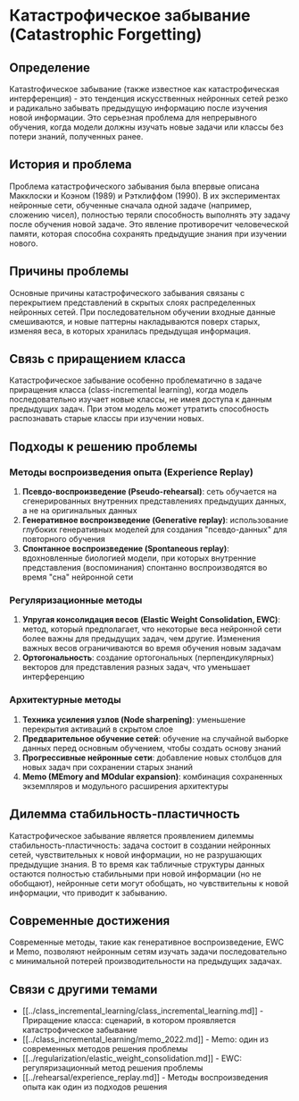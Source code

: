 # Катастрофическое забывание (Catastrophic Forgetting)

## Определение

Катаstroфическое забывание (также известное как катастрофическая интерференция) - это тенденция искусственных нейронных сетей резко и радикально забывать предыдущую информацию после изучения новой информации. Это серьезная проблема для непрерывного обучения, когда модели должны изучать новые задачи или классы без потери знаний, полученных ранее.

## История и проблема

Проблема катастрофического забывания была впервые описана Макклоски и Коэном (1989) и Рэтклиффом (1990). В их экспериментах нейронные сети, обученные сначала одной задаче (например, сложению чисел), полностью теряли способность выполнять эту задачу после обучения новой задаче. Это явление противоречит человеческой памяти, которая способна сохранять предыдущие знания при изучении нового.

## Причины проблемы

Основные причины катастрофического забывания связаны с перекрытием представлений в скрытых слоях распределенных нейронных сетей. При последовательном обучении входные данные смешиваются, и новые паттерны накладываются поверх старых, изменяя веса, в которых хранилась предыдущая информация.

## Связь с приращением класса

Катастрофическое забывание особенно проблематично в задаче приращения класса (class-incremental learning), когда модель последовательно изучает новые классы, не имея доступа к данным предыдущих задач. При этом модель может утратить способность распознавать старые классы при изучении новых.

## Подходы к решению проблемы

### Методы воспроизведения опыта (Experience Replay)
1. **Псевдо-воспроизведение (Pseudo-rehearsal)**: сеть обучается на сгенерированных внутренних представлениях предыдущих данных, а не на оригинальных данных
2. **Генеративное воспроизведение (Generative replay)**: использование глубоких генеративных моделей для создания "псевдо-данных" для повторного обучения
3. **Спонтанное воспроизведение (Spontaneous replay)**: вдохновленные биологией модели, при которых внутренние представления (воспоминания) спонтанно воспроизводятся во время "сна" нейронной сети

### Регуляризационные методы
1. **Упругая консолидация весов (Elastic Weight Consolidation, EWC)**: метод, который предполагает, что некоторые веса нейронной сети более важны для предыдущих задач, чем другие. Изменения важных весов ограничиваются во время обучения новым задачам
2. **Ортогональность**: создание ортогональных (перпендикулярных) векторов для представления разных задач, что уменьшает интерференцию

### Архитектурные методы
1. **Техника усиления узлов (Node sharpening)**: уменьшение перекрытия активаций в скрытом слое
2. **Предварительное обучение сетей**: обучение на случайной выборке данных перед основным обучением, чтобы создать основу знаний
3. **Прогрессивные нейронные сети**: добавление новых столбцов для новых задач при сохранении старых знаний
4. **Memo (MEmory and MOdular expansion)**: комбинация сохраненных экземпляров и модульного расширения архитектуры

## Дилемма стабильность-пластичность

Катастрофическое забывание является проявлением дилеммы стабильность-пластичность: задача состоит в создании нейронных сетей, чувствительных к новой информации, но не разрушающих предыдущие знания. В то время как табличные структуры данных остаются полностью стабильными при новой информации (но не обобщают), нейронные сети могут обобщать, но чувствительны к новой информации, что приводит к забыванию.

## Современные достижения

Современные методы, такие как генеративное воспроизведение, EWC и Memo, позволяют нейронным сетям изучать задачи последовательно с минимальной потерей производительности на предыдущих задачах.

## Связи с другими темами

- [[../class_incremental_learning/class_incremental_learning.md]] - Приращение класса: сценарий, в котором проявляется катастрофическое забывание
- [[../class_incremental_learning/memo_2022.md]] - Memo: один из современных методов решения проблемы
- [[../regularization/elastic_weight_consolidation.md]] - EWC: регуляризационный метод решения проблемы
- [[../rehearsal/experience_replay.md]] - Методы воспроизведения опыта как один из подходов решения